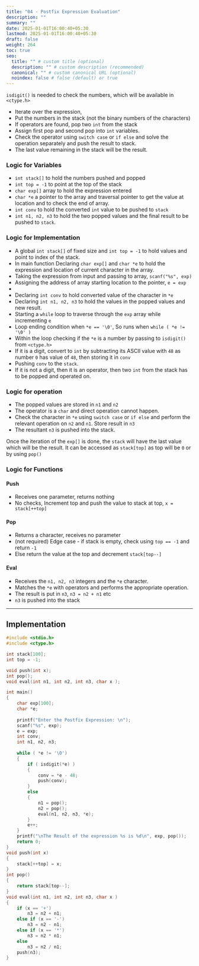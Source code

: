 ```yaml
---
title: "04 - Postfix Expression Evaluation"
description: ""
summary: ""
date: 2025-01-01T16:00:40+05:30
lastmod: 2025-01-01T16:00:40+05:30
draft: false
weight: 264
toc: true
seo:
  title: "" # custom title (optional)
  description: "" # custom description (recommended)
  canonical: "" # custom canonical URL (optional)
  noindex: false # false (default) or true
---
```




`isdigit()` is needed to check the numbers, which will be available in `<ctype.h>`


* Iterate over the expression,
* Put the numbers in the stack (not the binary numbers of the characters)
* If operators are found, pop two `int` from the stack
* Assign first pop and second pop into `int` variables.
* Check the operator using `switch case` or `if else` and solve the operation separately and push the result to stack.
* The last value remaining in the stack will be the result.

### Logic for Variables

* `int stack[]` to hold the numbers pushed and popped
* `int top = -1` to point at the top of the stack
* `char exp[]` array to hold the expression entered
* `char *e` a pointer to the array and traversal pointer to get the value at location and to check the end of array.
* `int conv` to hold the converted `int` value to be pushed to `stack`
* `int n1, n2, n3` to hold the two popped values and the final result to be pushed to `stack`.
 
### Logic for Implementation

* A global `int stack[]` of fixed size and `int top = -1` to hold values and point to index of the stack.
* In main function Declaring `char exp[]` and `char *e` to hold the expression and location of current character in the array.
* Taking the expression from input and passing to array, `scanf("%s", exp)`
* Assigning the address of array starting location to the pointer, `e = exp`
* 
* Declaring `int conv` to hold converted value of the character in `*e`
* Declaring `int n1, n2, n3` to hold the values in the popped values and new result.
* Starting a `while` loop to traverse through the `exp` array while incrementing `e`
* Loop ending condition when `*e == '\0'`, So runs when `while ( *e != '\0' )`
* Within the loop checking if the `*e` is a number by passing to `isdigit()` from `<ctype.h>`
* If it is a digit, convert to `int` by subtracting its ASCII value with `48` as number `0` has value of `48`, then storing it in `conv`
* Pushing `conv` to the `stack`.
* If it is not a digit, then it is an operator, then two `int` from the stack has to be popped and operated on.

### Logic for operation

* The popped values are stored in `n1` and `n2`
* The operator is a `char` and direct operation cannot happen.
* Check the character in `*e` using `switch case` or `if else` and perform the relevant operation on `n2` and `n1`. Store result in `n3`
* The resultant `n3` is pushed into the stack.

Once the iteration of the `exp[]` is done, the `stack` will have the last value which will be the result. It can be accessed as `stack[top]` as top will be `0` or by using `pop()`

### Logic for Functions

#### Push
* Receives one parameter, returns nothing
* No checks, Increment top and push the value to stack at top, `x = stack[++top]`

#### Pop
* Returns a character, receives no parameter
* (not required) Edge case - if stack is empty, check using `top == -1` and return `-1` 
* Else return the value at the top and decrement `stack[top--]` 

#### Eval
* Receives the `n1, n2, n3` integers and the `*e` character.
* Matches the `*e` with operators and performs the appropriate operation.
* The result is put in `n3`,  `n3 = n2 + n1` etc 
* `n3` is pushed into the stack

___

## Implementation 

```c
#include <stdio.h>
#include <ctype.h>

int stack[100];
int top = -1;

void push(int x);
int pop();
void eval(int n1, int n2, int n3, char x );

int main()
{
	char exp[100];
	char *e;
	
	printf("Enter the Postfix Expression: \n");
	scanf("%s", exp);
	e = exp;
	int conv;
	int n1, n2, n3;
	
	while ( *e != '\0')
	{
		if ( isdigit(*e) )
		{
			conv = *e - 48;
			push(conv);
		}
		else
		{
			n1 = pop();
			n2 = pop();
			eval(n1, n2, n3, *e);
		}
		e++;
	}
	printf("\nThe Result of the expression %s is %d\n", exp, pop()); 
	return 0;
}
void push(int x)
{
	stack[++top] = x;	
}
int pop()
{ 
	return stack[top--];
}
void eval(int n1, int n2, int n3, char x )
{
	if (x == '+')
		n3 = n2 + n1;
	else if (x == '-')
		n3 = n2 - n1;
	else if (x == '*')
		n3 = n2 * n1;
	else
		n3 = n2 / n1;
	push(n3);
}
```
